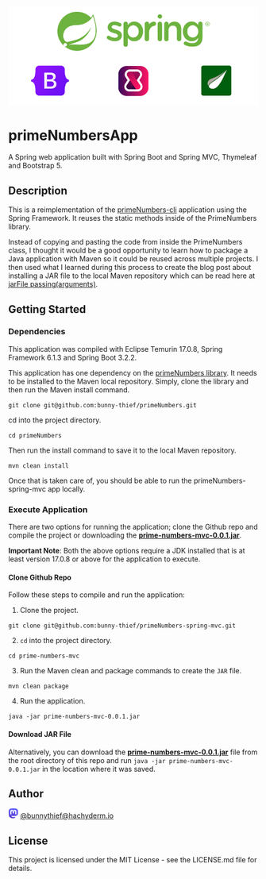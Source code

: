 ![](primenumbers-mvc.png)

# primeNumbersApp

A Spring web application built with Spring Boot and Spring MVC, Thymeleaf and Bootstrap 5.

## Description

This is a reimplementation of the [primeNumbers-cli](https://github.com/bunny-thief/primeNumbers-cli) application using the Spring Framework. It reuses the static methods inside of the PrimeNumbers library.

Instead of copying and pasting the code from inside the PrimeNumbers class, I thought it would be a good opportunity to learn how to package a Java application with Maven so it could be reused across multiple projects.  I then used what I learned during this process to create the blog post about installing a JAR file to the local Maven repository which can be read here at [jarFile passing(arguments)](https://www.passingarguments.dev/posts/java-jar-file/).

## Getting Started

### Dependencies

This application was compiled with Eclipse Temurin 17.0.8, Spring Framework 6.1.3 and Spring Boot 3.2.2.

This application has one dependency on the [primeNumbers library](https://github.com/bunny-thief/primeNumbers). It needs to be installed to the Maven local repository. Simply, clone the library and then run the Maven install command.

```
git clone git@github.com:bunny-thief/primeNumbers.git
```

cd into the project directory.

```
cd primeNumbers
```

Then run the install command to save it to the local Maven repository.

```
mvn clean install
```

Once that is taken care of, you should be able to run the primeNumbers-spring-mvc app locally.

### Execute Application

There are two options for running the application; clone the Github repo and compile the project or downloading the [**prime-numbers-mvc-0.0.1.jar**](https://github.com/bunny-thief/primeNumbers-spring-mvc/blob/main/prime-numbers-mvc-0.0.1.jar "Prime Numbers MVC JAR").

**Important Note**: Both the above options require a JDK installed that is at least version 17.0.8 or above for the application to execute.

#### Clone Github Repo

Follow these steps to compile and run the application:
1. Clone the project.

```agsl
git clone git@github.com:bunny-thief/primeNumbers-spring-mvc.git
```
2. `cd` into the project directory.

```agsl
cd prime-numbers-mvc
```
3. Run the Maven clean and package commands to create the `JAR` file.

```agsl
mvn clean package
```

4. Run the application.

```agsl
java -jar prime-numbers-mvc-0.0.1.jar
```

#### Download JAR File

Alternatively, you can download the [**prime-numbers-mvc-0.0.1.jar**](https://github.com/bunny-thief/primeNumbers-spring-mvc/blob/main/prime-numbers-mvc-0.0.1.jar "Prime Numbers MVC JAR") file from the root directory of this repo and run `java -jar prime-numbers-mvc-0.0.1.jar` in the location where it was saved.

## Author

![](Mastodon_logo.png) [@bunnythief@hachyderm.io](https://hachyderm.io/@bunnythief)

## License

This project is licensed under the MIT License - see the LICENSE.md file for details.
